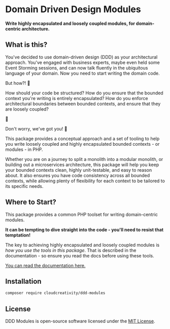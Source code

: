 # Domain Driven Design Modules

**Write highly encapsulated and loosely coupled modules, for domain-centric architecture.**

## What is this?

You've decided to use domain-driven design (DDD) as your architectural approach. You've engaged with business experts,
maybe even held some Event Storming sessions, and can now talk fluently in the ubiquitous language of your domain. Now
you need to start writing the domain code.

But how?! :thinking:

How should your code be structured? How do you ensure that the bounded context you're writing is entirely
encapsulated? How do you enforce architectural boundaries between bounded contexts, and ensure that they are loosely
coupled?

:melting_face:

Don't worry, we've got you! :saluting_face:

This package provides a conceptual approach and a set of tooling to help you write loosely coupled and highly
encapsulated bounded contexts - or modules - in PHP.

Whether you are on a journey to split a monolith into a modular monolith, or building out a microservices architecture,
this package will help you keep your bounded contexts clean, highly unit-testable, and easy to reason about.
It also ensures you have code consistency across all bounded contexts, while allowing plenty of flexibility for
each context to be tailored to its specific needs.

## Where to Start?

This package provides a common PHP toolset for writing domain-centric modules.

**It can be tempting to dive straight into the code - you'll need to resist that temptation!**

The key to achieving highly encapsulated and loosely coupled modules is _how you use the tools in this package_. That is
described in the documentation - so ensure you read the docs before using these tools.

[You can read the documentation here.](https://cloudcreativity.github.io/ddd-modules)

## Installation

```bash
composer require cloudcreativity/ddd-modules
```

## License

DDD Modules is open-source software licensed under the [MIT License](./LICENSE).
